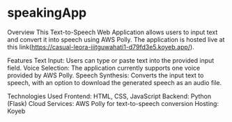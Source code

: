 # speakingApp

Overview
This Text-to-Speech Web Application allows users to input text and convert it into speech using AWS Polly. The application is hosted live at this link(https://casual-leora-iiitguwahati1-d79fd3e5.koyeb.app/).

Features
Text Input: Users can type or paste text into the provided input field.
Voice Selection: The application currently supports one voice provided by AWS Polly.
Speech Synthesis: Converts the input text to speech, with an option to download the generated speech as an audio file.

Technologies Used
Frontend: HTML, CSS, JavaScript
Backend: Python (Flask)
Cloud Services: AWS Polly for text-to-speech conversion
Hosting: Koyeb
